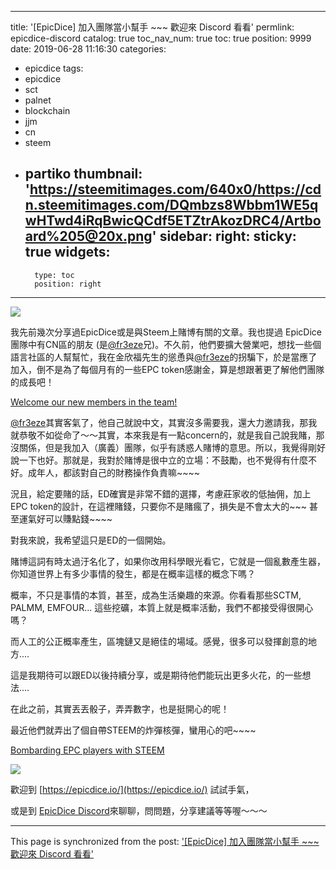 
---
title: '[EpicDice] 加入團隊當小幫手 ~~~ 歡迎來 Discord 看看'
permlink: epicdice-discord
catalog: true
toc_nav_num: true
toc: true
position: 9999
date: 2019-06-28 11:16:30
categories:
- epicdice
tags:
- epicdice
- sct
- palnet
- blockchain
- jjm
- cn
- steem
- partiko
thumbnail: 'https://steemitimages.com/640x0/https://cdn.steemitimages.com/DQmbzs8Wbbm1WE5qwHTwd4iRqBwicQCdf5ETZtrAkozDRC4/Artboard%205@20x.png'
sidebar:
    right:
        sticky: true
widgets:
    -
        type: toc
        position: right
---


![](https://steemitimages.com/640x0/https://cdn.steemitimages.com/DQmbzs8Wbbm1WE5qwHTwd4iRqBwicQCdf5ETZtrAkozDRC4/Artboard%205@20x.png)

我先前幾次分享過EpicDice或是與Steem上賭博有關的文章。我也提過 EpicDice團隊中有CN區的朋友 (是[@fr3eze](https://steemit.com/@fr3eze)兄)。不久前，他們要擴大營業吧，想找一些個語言社區的人幫幫忙，我在金欣福先生的慫恿與[@fr3eze](https://steemit.com/@fr3eze)的拐騙下，於是當應了加入，倒不是為了每個月有的一些EPC token感謝金，算是想跟著更了解他們團隊的成長吧！

[Welcome our new members in the team!](https://steemit.com/epicdice/@epicdice/welcome-our-new-members-in-the-team)

[@fr3eze](https://steemit.com/@fr3eze)其實客氣了，他自己就說中文，其實沒多需要我，還大力邀請我，那我就恭敬不如從命了～～其實，本來我是有一點concern的，就是我自己說我賭，那沒關係，但是我加入（廣義）團隊，似乎有誘惑人賭博的意思。所以，我覺得剛好說一下也好。那就是，我對於賭博是很中立的立場：不鼓勵，也不覺得有什麼不好。成年人，都該對自己的財務操作負責嘛~~~~

況且，給定要賭的話，ED確實是非常不錯的選擇，考慮莊家收的低抽佣，加上EPC token的設計，在這裡賭錢，只要你不是賭瘋了，損失是不會太大的~~~ 甚至運氣好可以賺點錢~~~~

對我來說，我希望這只是ED的一個開始。

賭博這詞有時太過汙名化了，如果你改用科學眼光看它，它就是一個亂數產生器，你知道世界上有多少事情的發生，都是在概率這樣的概念下嗎？

概率，不只是事情的本質，甚至，成為生活樂趣的來源。你看看那些SCTM, PALMM, EMFOUR... 這些挖礦，本質上就是概率活動，我們不都接受得很開心嗎？

而人工的公正概率產生，區塊鏈又是絕佳的場域。感覺，很多可以發揮創意的地方....

這是我期待可以跟ED以後持續分享，或是期待他們能玩出更多火花，的一些想法....

在此之前，其實丟丟骰子，弄弄數字，也是挺開心的呢！

最近他們就弄出了個自帶STEEM的炸彈核彈，蠻用心的吧~~~~

[Bombarding EPC players with STEEM](https://steemit.com/epicdice/@epicdice/bombarding-epc-players-with-steem)

![](https://steemitimages.com/640x0/https://cdn.steemitimages.com/DQmfApvZTo4eKjm5wC7BNVBKzs2XZaMzCispM66gsaHA6NR/EpicNuke.png)

歡迎到 [https://epicdice.io/](https://epicdice.io/) 試試手氣，

或是到 [EpicDice Discord](https://discord.gg/K3sksJy)來聊聊，問問題，分享建議等等喔～～～

- - -

This page is synchronized from the post: ['[EpicDice] 加入團隊當小幫手 ~~~ 歡迎來 Discord 看看'](https://steemit.com/@deanliu/epicdice-discord)
